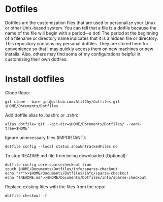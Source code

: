 #  Dotfiles

Dotfiles are the customization files that are used to personalize your Linux or other Unix-based system.  You can tell that a file is a dotfile because the name of the file will begin with a period--a dot!  The period at the beginning of a filename or directory name indicates that it is a hidden file or directory.  This repository contains my personal dotfiles.  They are stored here for convenience so that I may quickly access them on new machines or new installs.  Also, others may find some of my configurations helpful in customizing their own dotfiles.  

#  Install dotfiles
Clone Repo:
```
git clone --bare git@github.com:AtifChy/dotfiles.git $HOME/Documents/Dotfiles
```
Add dotfile alias to .bashrc or .zshrc:
```
alias dotfile='git --git-dir=$HOME/Documents/Dotfiles/ --work-tree=$HOME'
```
Ignore unnecessary files (IMPORTANT):
```
dotfile config --local status.showUntrackedFiles no
```
To stop README.md file from being downloaded (Optional):
```
dotfile config core.sparsecheckout true
touch $HOME/Documents/Dotfiles/info/sparse-checkout
echo "/*">>$HOME/Documents/Dotfiles/info/sparse-checkout
echo "!README.md">>$HOME/Documents/Dotfiles/info/sparse-checkout
```
Replace existing files with the files from the repo:
```
dotfile checkout -f
```
